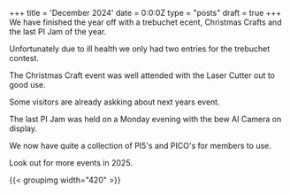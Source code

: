 +++
title = 'December 2024'
date = 0:0:0Z
type = "posts"
draft = true
+++
We have finished the year off with a trebuchet ecent, Christmas Crafts and the last PI Jam of the year.

Unfortunately due to ill health we only had two entries for the trebuchet contest.

The Christmas Craft event was well attended with the Laser Cutter out to good use.

Some visitors are already askking about next years event.

The last PI Jam was held on a Monday evening with the bew AI Camera on display.

We now have quite a collection of PI5's and PICO's for members to use.

Look out for more events in 2025.

{{< groupimg width="420" >}}